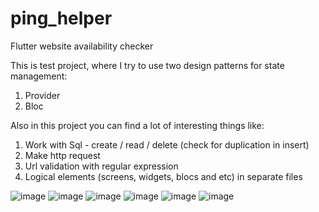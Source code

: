 # ping_helper

Flutter website availability checker

This is test project, where I try to use two design patterns for state management:
1. Provider
2. Bloc

Also in this project you can find a lot of interesting things like:
1. Work with Sql - create / read / delete (check for duplication in insert)
2. Make http request
3. Url validation with regular expression
4. Logical elements (screens, widgets, blocs and etc) in separate files


![image](https://user-images.githubusercontent.com/33370868/117808148-f4a05c80-b275-11eb-82f3-0df065c3ba06.png)
![image](https://user-images.githubusercontent.com/33370868/117808192-0550d280-b276-11eb-8f94-5adb556c8171.png)
![image](https://user-images.githubusercontent.com/33370868/117808275-1ac5fc80-b276-11eb-9cce-bf77df028585.png)
![image](https://user-images.githubusercontent.com/33370868/117808320-2ca79f80-b276-11eb-8853-5b8853579a3f.png)
![image](https://user-images.githubusercontent.com/33370868/117808552-75f7ef00-b276-11eb-9b01-45ca389baefc.png)
![image](https://user-images.githubusercontent.com/33370868/117808674-9aec6200-b276-11eb-8a57-f47c48322b8b.png)





